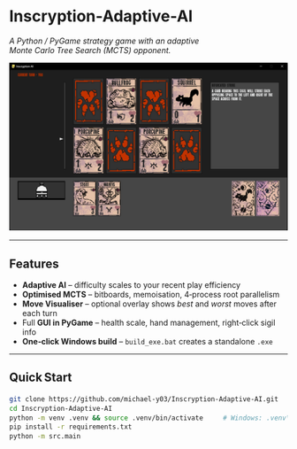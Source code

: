 # Inscryption-Adaptive-AI

*A Python / PyGame strategy game with an adaptive Monte Carlo Tree Search (MCTS) opponent.*

![Gameplay GIF](screenshots/image.png)

---

## Features
- **Adaptive AI** – difficulty scales to your recent play efficiency  
- **Optimised MCTS** – bitboards, memoisation, 4‑process root parallelism  
- **Move Visualiser** – optional overlay shows *best* and *worst* moves after each turn  
- Full **GUI in PyGame** – health scale, hand management, right‑click sigil info  
- **One‑click Windows build** – `build_exe.bat` creates a standalone `.exe`

---

## Quick Start

```bash
git clone https://github.com/michael-y03/Inscryption-Adaptive-AI.git
cd Inscryption-Adaptive-AI
python -m venv .venv && source .venv/bin/activate     # Windows: .venv\Scripts\activate
pip install -r requirements.txt
python -m src.main
